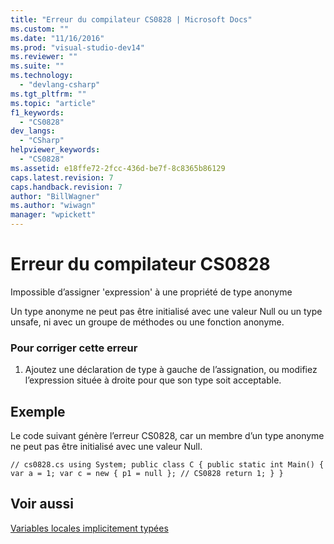 ```yaml
---
title: "Erreur du compilateur CS0828 | Microsoft Docs"
ms.custom: ""
ms.date: "11/16/2016"
ms.prod: "visual-studio-dev14"
ms.reviewer: ""
ms.suite: ""
ms.technology: 
  - "devlang-csharp"
ms.tgt_pltfrm: ""
ms.topic: "article"
f1_keywords: 
  - "CS0828"
dev_langs: 
  - "CSharp"
helpviewer_keywords: 
  - "CS0828"
ms.assetid: e18ffe72-2fcc-436d-be7f-8c8365b86129
caps.latest.revision: 7
caps.handback.revision: 7
author: "BillWagner"
ms.author: "wiwagn"
manager: "wpickett"
---
```

# Erreur du compilateur CS0828
Impossible d’assigner 'expression' à une propriété de type anonyme  
  
 Un type anonyme ne peut pas être initialisé avec une valeur Null ou un type unsafe, ni avec un groupe de méthodes ou une fonction anonyme.  
  
### Pour corriger cette erreur  
  
1.  Ajoutez une déclaration de type à gauche de l’assignation, ou modifiez l’expression située à droite pour que son type soit acceptable.  
  
## Exemple  
 Le code suivant génère l’erreur CS0828, car un membre d’un type anonyme ne peut pas être initialisé avec une valeur Null.  
  
```  
// cs0828.cs using System; public class C { public static int Main() { var a = 1; var c = new { p1 = null }; // CS0828 return 1; } }  
```  
  
## Voir aussi  
 [Variables locales implicitement typées](/dotnet/csharp/programming-guide/classes-and-structs/implicitly-typed-local-variables)